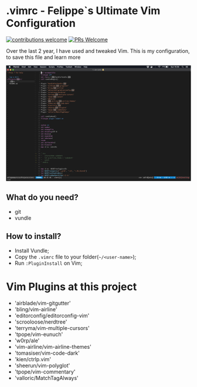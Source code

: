 # .vimrc - Felippe`s Ultimate Vim Configuration

[![contributions welcome](https://img.shields.io/badge/contributions-welcome-brightgreen.svg?style=flat)](https://github.com/felippemauricio/vimrc)
[![PRs Welcome](https://img.shields.io/badge/PRs-welcome-brightgreen.svg)](https://github.com/felippemauricio/vimrc/pulls)

Over the last 2 year, I have used and tweaked Vim. This is my configuration, to save this file and learn more

![](https://raw.githubusercontent.com/felippemauricio/vimrc/master/docs/img/my_vim.png)

## What do you need?

- git
- vundle

## How to install?

- Install Vundle;
- Copy the `.vimrc` file to your folder(`~/<user-name>`);
- Run `:PluginInstall` on Vim;

# Vim Plugins at this project

- 'airblade/vim-gitgutter'
- 'bling/vim-airline'
- 'editorconfig/editorconfig-vim'
- 'scrooloose/nerdtree'
- 'terryma/vim-multiple-cursors'
- 'tpope/vim-eunuch'
- 'w0rp/ale'
- 'vim-airline/vim-airline-themes'
- 'tomasiser/vim-code-dark'
- 'kien/ctrlp.vim'
- 'sheerun/vim-polyglot'
- 'tpope/vim-commentary'
- 'valloric/MatchTagAlways'
 
